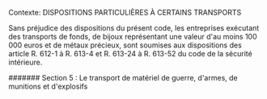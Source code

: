 Contexte: DISPOSITIONS PARTICULIÈRES À CERTAINS TRANSPORTS

Sans préjudice des dispositions du présent code, les entreprises exécutant des transports de fonds, de bijoux représentant une valeur d'au moins 100 000 euros et de métaux précieux, sont soumises aux dispositions des article R. 612-1 à R. 613-4 et R. 613-24 à R. 613-52 du code de la sécurité intérieure.

####### Section 5 : Le transport de matériel de guerre, d'armes, de munitions et d'explosifs